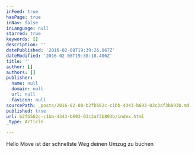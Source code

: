 ```yaml
---
inFeed: true
hasPage: true
inNav: false
inLanguage: null
starred: true
keywords: []
description: ''
datePublished: '2016-02-08T19:39:26.867Z'
dateModified: '2016-02-08T19:38:18.406Z'
title: ''
author: []
authors: []
publisher:
  name: null
  domain: null
  url: null
  favicon: null
sourcePath: _posts/2016-02-08-b2fb562c-c1bb-4343-b693-03c3af3b893b.md
published: true
url: b2fb562c-c1bb-4343-b693-03c3af3b893b/index.html
_type: Article

---
```

Hello Move ist der schnellste Weg deinen Umzug zu buchen